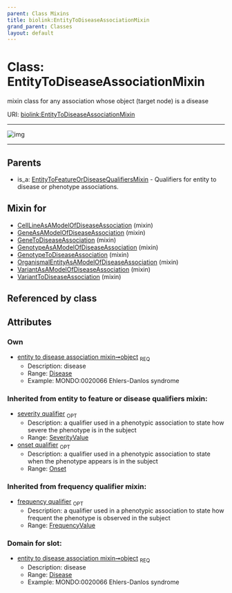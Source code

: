 ```yaml
---
parent: Class Mixins
title: biolink:EntityToDiseaseAssociationMixin
grand_parent: Classes
layout: default
---
```


# Class: EntityToDiseaseAssociationMixin


mixin class for any association whose object (target node) is a disease

URI: [biolink:EntityToDiseaseAssociationMixin](https://w3id.org/biolink/vocab/EntityToDiseaseAssociationMixin)


---

![img](http://yuml.me/diagram/nofunky;dir:TB/class/[SeverityValue],[Onset],[EntityToFeatureOrDiseaseQualifiersMixin],[Disease]%3Cobject%201..1-%20[EntityToDiseaseAssociationMixin%7Cfrequency_qualifier(i):frequency_value%20%3F],[VariantToDiseaseAssociation]uses%20-.-%3E[EntityToDiseaseAssociationMixin],[VariantAsAModelOfDiseaseAssociation]uses%20-.-%3E[EntityToDiseaseAssociationMixin],[OrganismalEntityAsAModelOfDiseaseAssociation]uses%20-.-%3E[EntityToDiseaseAssociationMixin],[GenotypeToDiseaseAssociation]uses%20-.-%3E[EntityToDiseaseAssociationMixin],[GenotypeAsAModelOfDiseaseAssociation]uses%20-.-%3E[EntityToDiseaseAssociationMixin],[GeneToDiseaseAssociation]uses%20-.-%3E[EntityToDiseaseAssociationMixin],[GeneAsAModelOfDiseaseAssociation]uses%20-.-%3E[EntityToDiseaseAssociationMixin],[CellLineAsAModelOfDiseaseAssociation]uses%20-.-%3E[EntityToDiseaseAssociationMixin],[EntityToFeatureOrDiseaseQualifiersMixin]%5E-[EntityToDiseaseAssociationMixin],[VariantToDiseaseAssociation],[VariantAsAModelOfDiseaseAssociation],[OrganismalEntityAsAModelOfDiseaseAssociation],[GenotypeToDiseaseAssociation],[GenotypeAsAModelOfDiseaseAssociation],[GeneToDiseaseAssociation],[GeneAsAModelOfDiseaseAssociation],[Disease],[CellLineAsAModelOfDiseaseAssociation])

---


## Parents

 *  is_a: [EntityToFeatureOrDiseaseQualifiersMixin](EntityToFeatureOrDiseaseQualifiersMixin.md) - Qualifiers for entity to disease or phenotype associations.

## Mixin for

 * [CellLineAsAModelOfDiseaseAssociation](CellLineAsAModelOfDiseaseAssociation.md) (mixin) 
 * [GeneAsAModelOfDiseaseAssociation](GeneAsAModelOfDiseaseAssociation.md) (mixin) 
 * [GeneToDiseaseAssociation](GeneToDiseaseAssociation.md) (mixin) 
 * [GenotypeAsAModelOfDiseaseAssociation](GenotypeAsAModelOfDiseaseAssociation.md) (mixin) 
 * [GenotypeToDiseaseAssociation](GenotypeToDiseaseAssociation.md) (mixin) 
 * [OrganismalEntityAsAModelOfDiseaseAssociation](OrganismalEntityAsAModelOfDiseaseAssociation.md) (mixin) 
 * [VariantAsAModelOfDiseaseAssociation](VariantAsAModelOfDiseaseAssociation.md) (mixin) 
 * [VariantToDiseaseAssociation](VariantToDiseaseAssociation.md) (mixin) 

## Referenced by class


## Attributes


### Own

 * [entity to disease association mixin➞object](entity_to_disease_association_mixin_object.md)  <sub>REQ</sub>
     * Description: disease
     * Range: [Disease](Disease.md)
     * Example: MONDO:0020066 Ehlers-Danlos syndrome

### Inherited from entity to feature or disease qualifiers mixin:

 * [severity qualifier](severity_qualifier.md)  <sub>OPT</sub>
     * Description: a qualifier used in a phenotypic association to state how severe the phenotype is in the subject
     * Range: [SeverityValue](SeverityValue.md)
 * [onset qualifier](onset_qualifier.md)  <sub>OPT</sub>
     * Description: a qualifier used in a phenotypic association to state when the phenotype appears is in the subject
     * Range: [Onset](Onset.md)

### Inherited from frequency qualifier mixin:

 * [frequency qualifier](frequency_qualifier.md)  <sub>OPT</sub>
     * Description: a qualifier used in a phenotypic association to state how frequent the phenotype is observed in the subject
     * Range: [FrequencyValue](types/FrequencyValue.md)

### Domain for slot:

 * [entity to disease association mixin➞object](entity_to_disease_association_mixin_object.md)  <sub>REQ</sub>
     * Description: disease
     * Range: [Disease](Disease.md)
     * Example: MONDO:0020066 Ehlers-Danlos syndrome
